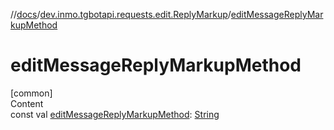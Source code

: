 //[docs](../../index.md)/[dev.inmo.tgbotapi.requests.edit.ReplyMarkup](index.md)/[editMessageReplyMarkupMethod](edit-message-reply-markup-method.md)



# editMessageReplyMarkupMethod  
[common]  
Content  
const val [editMessageReplyMarkupMethod](edit-message-reply-markup-method.md): [String](https://kotlinlang.org/api/latest/jvm/stdlib/kotlin/-string/index.html)  



